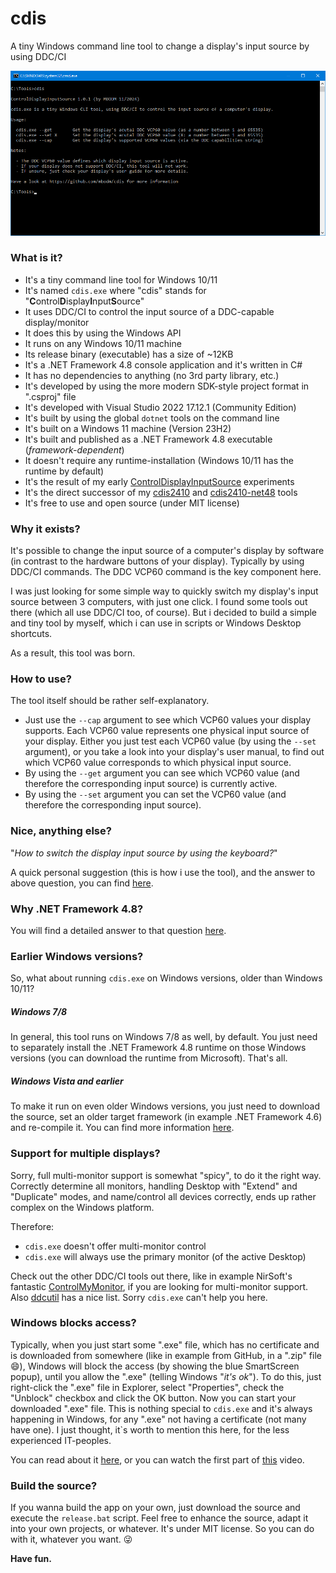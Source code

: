 # cdis

A tiny Windows command line tool to change a display's input source by using DDC/CI

![cdis](screenshot.png)

### What is it?

- It's a tiny command line tool for Windows 10/11
- It's named `cdis.exe` where "cdis" stands for "**C**ontrol**D**isplay**I**nput**S**ource"
- It uses DDC/CI to control the input source of a DDC-capable display/monitor
- It does this by using the Windows API
- It runs on any Windows 10/11 machine
- Its release binary (executable) has a size of ~12KB
- It's a .NET Framework 4.8 console application and it's written in C#
- It has no dependencies to anything (no 3rd party library, etc.)
- It's developed by using the more modern SDK-style project format in ".csproj" file
- It's developed with Visual Studio 2022 17.12.1 (Community Edition)
- It's built by using the global `dotnet` tools on the command line
- It's built on a Windows 11 machine (Version 23H2)
- It's built and published as a .NET Framework 4.8 executable (_framework-dependent_)
- It doesn't require any runtime-installation (Windows 10/11 has the runtime by default)
- It's the result of my early [ControlDisplayInputSource](https://github.com/MBODM/ControlDisplayInputSource) experiments
- It's the direct successor of my [cdis2410](https://github.com/MBODM/cdis2410) and [cdis2410-net48](https://github.com/MBODM/cdis2410-net48) tools
- It's free to use and open source (under MIT license)

### Why it exists?

It's possible to change the input source of a computer's display by software (in contrast to the hardware buttons of your display). Typically by using DDC/CI commands. The DDC VCP60 command is the key component here.

I was just looking for some simple way to quickly switch my display's input source between 3 computers, with just one click. I found some tools out there (which all use DDC/CI too, of course). But i decided to build a simple and tiny tool by myself, which i can use in scripts or Windows Desktop shortcuts.

As a result, this tool was born.

### How to use?

The tool itself should be rather self-explanatory.

- Just use the `--cap` argument to see which VCP60 values your display supports. Each VCP60 value represents one physical input source of your display. Either you just test each VCP60 value (by using the `--set` argument), or you take a look into your display's user manual, to find out which VCP60 value corresponds to which physical input source.
- By using the `--get` argument you can see which VCP60 value (and therefore the corresponding input source) is currently active.
- By using the `--set` argument you can set the VCP60 value (and therefore the corresponding input source).

### Nice, anything else?

"_How to switch the display input source by using the keyboard?_"

A quick personal suggestion (this is how i use the tool), and the answer to above question, you can find [here](https://github.com/mbodm/cdis/blob/main/README_keyboard.md).

### Why .NET Framework 4.8?

You will find a detailed answer to that question [here](https://github.com/mbodm/cdis/blob/main/README_net48.md).

### Earlier Windows versions?

So, what about running `cdis.exe` on Windows versions, older than Windows 10/11?

##### Windows 7/8

In general, this tool runs on Windows 7/8 as well, by default. You just need to separately install the .NET Framework 4.8 runtime on those Windows versions (you can download the runtime from Microsoft). That's all.

##### Windows Vista and earlier

To make it run on even older Windows versions, you just need to download the source, set an older target framework (in example .NET Framework 4.6) and re-compile it. You can find more information [here](https://learn.microsoft.com/en-us/dotnet/framework/migration-guide/versions-and-dependencies).

### Support for multiple displays?

Sorry, full multi-monitor support is somewhat "spicy", to do it the right way. Correctly determine all monitors, handling Desktop with "Extend" and "Duplicate" modes, and name/control all devices correctly, ends up rather complex on the Windows platform.

Therefore:
- `cdis.exe` doesn't offer multi-monitor control
- `cdis.exe` will always use the primary monitor (of the active Desktop)

Check out the other DDC/CI tools out there, like in example NirSoft's fantastic  [ControlMyMonitor](https://www.nirsoft.net/utils/control_my_monitor.html), if you are looking for multi-monitor support. Also [ddcutil](https://www.ddcutil.com/windows_programs/) has a nice list. Sorry `cdis.exe` can't help you here.

### Windows blocks access?

Typically, when you just start some ".exe" file, which has no certificate and is downloaded from somewhere (like in example from GitHub, in a ".zip" file 😄), Windows will block the access (by showing the blue SmartScreen popup), until you allow the ".exe" (telling Windows "_it's ok_"). To do this, just right-click the ".exe" file in Explorer, select "Properties", check the "Unblock" checkbox and click the OK button. Now you can start your downloaded ".exe" file. This is nothing special to `cdis.exe` and it's always happening in Windows, for any ".exe" not having a certificate (not many have one). I just thought, it`s worth to mention this here, for the less experienced IT-peoples.

You can read about it [here](https://www.windowscentral.com/how-fix-app-has-been-blocked-your-protection-windows-10), or you can watch the first part of [this](https://www.youtube.com/watch?v=0YYWaQSbiVA) video.

### Build the source?

If you wanna build the app on your own, just download the source and execute the `release.bat` script. Feel free to enhance the source, adapt it into your own projects, or whatever. It's under MIT license. So you can do with it, whatever you want. 😜

**Have fun.**
